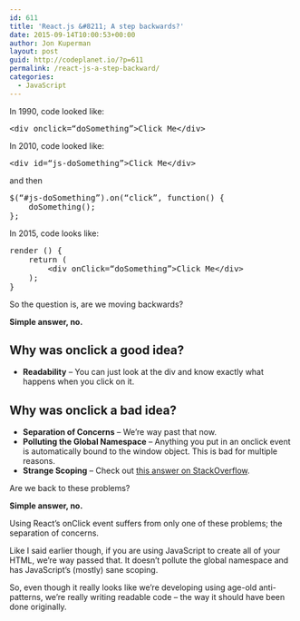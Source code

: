 ```yaml
---
id: 611
title: 'React.js &#8211; A step backwards?'
date: 2015-09-14T10:00:53+00:00
author: Jon Kuperman
layout: post
guid: http://codeplanet.io/?p=611
permalink: /react-js-a-step-backward/
categories:
  - JavaScript
---
```

In 1990, code looked like:

<pre class="lang:default decode:true">&lt;div onclick=“doSomething”&gt;Click Me&lt;/div&gt;</pre>

In 2010, code looked like:

<pre class="lang:default decode:true">&lt;div id=“js-doSomething”&gt;Click Me&lt;/div&gt;</pre>

and then

<pre class="lang:js decode:true">$(“#js-doSomething”).on(“click”, function() {
    doSomething();
};</pre>

In 2015, code looks like:

<pre class="lang:js decode:true">render () {
    return (
        &lt;div onClick=“doSomething”&gt;Click Me&lt;/div&gt;
    );
}</pre>

So the question is, are we moving backwards?

**Simple answer, no.**

## Why was onclick a good idea?

  * **Readability** &#8211; You can just look at the div and know exactly what happens when you click on it.

## Why was onclick a bad idea?

  * **Separation of Concerns** &#8211; We’re way past that now.
  * **Polluting the Global Namespace** &#8211; Anything you put in an onclick event is automatically bound to the window object. This is bad for multiple reasons.
  * **Strange Scoping** &#8211; Check out [this answer on StackOverflow](http://stackoverflow.com/a/21975639).

Are we back to these problems?

**Simple answer, no.**

Using React’s onClick event suffers from only one of these problems; the separation of concerns.

Like I said earlier though, if you are using JavaScript to create all of your HTML, we’re way passed that. It doesn’t pollute the global namespace and has JavaScript&#8217;s (mostly) sane scoping.

So, even though it really looks like we’re developing using age-old anti-patterns, we’re really writing readable code &#8211; the way it should have been done originally.